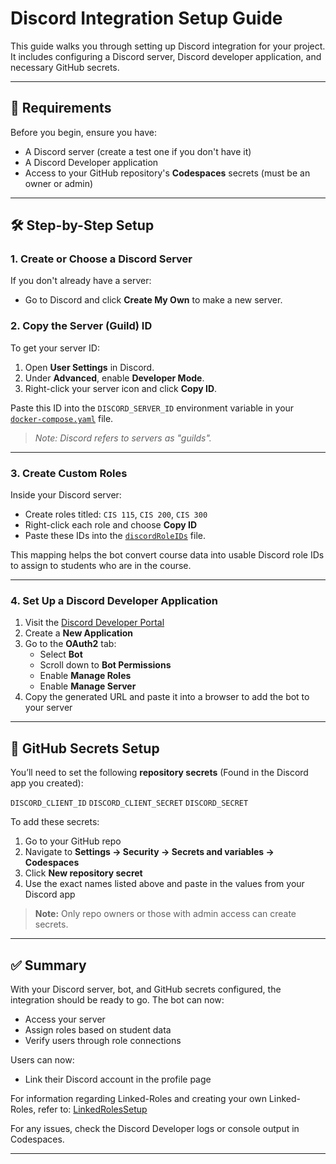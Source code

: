 # Discord Integration Setup Guide

This guide walks you through setting up Discord integration for your project. It includes configuring a Discord server, Discord developer application, and necessary GitHub secrets.

---

## 📌 Requirements

Before you begin, ensure you have:

- A Discord server (create a test one if you don't have it)
- A Discord Developer application
- Access to your GitHub repository's **Codespaces** secrets (must be an owner or admin)

---

## 🛠️ Step-by-Step Setup

### 1. Create or Choose a Discord Server

If you don't already have a server:
- Go to Discord and click **Create My Own** to make a new server.

### 2. Copy the Server (Guild) ID

To get your server ID:
1. Open **User Settings** in Discord.
2. Under **Advanced**, enable **Developer Mode**.
3. Right-click your server icon and click **Copy ID**.

Paste this ID into the `DISCORD_SERVER_ID` environment variable in your [`docker-compose.yaml`](../.devcontainer/docker-compose.yaml) file. 
> _Note: Discord refers to servers as "guilds"._

---

### 3. Create Custom Roles

Inside your Discord server:
- Create roles titled: `CIS 115`, `CIS 200`, `CIS 300`
- Right-click each role and choose **Copy ID**
- Paste these IDs into the [`discordRoleIDs`](../server/configs/discordRoleIDs.js) file.

This mapping helps the bot convert course data into usable Discord role IDs to assign to students who are in the course.

---

### 4. Set Up a Discord Developer Application

1. Visit the [Discord Developer Portal](https://discord.com/developers/applications)
2. Create a **New Application**
3. Go to the **OAuth2** tab:
   - Select **Bot**
   - Scroll down to **Bot Permissions**
   - Enable **Manage Roles**
   - Enable **Manage Server**
4. Copy the generated URL and paste it into a browser to add the bot to your server

---

## 🔐 GitHub Secrets Setup

You’ll need to set the following **repository secrets** (Found in the Discord app you created):

`DISCORD_CLIENT_ID` 
`DISCORD_CLIENT_SECRET`
`DISCORD_SECRET`

To add these secrets:

1. Go to your GitHub repo
2. Navigate to **Settings → Security → Secrets and variables → Codespaces**
3. Click **New repository secret**
4. Use the exact names listed above and paste in the values from your Discord app

> **Note:** Only repo owners or those with admin access can create secrets.

---

## ✅ Summary

With your Discord server, bot, and GitHub secrets configured, the integration should be ready to go. 
The bot can now:
- Access your server
- Assign roles based on student data
- Verify users through role connections

Users can now:
- Link their Discord account in the profile page

For information regarding Linked-Roles and creating your own Linked-Roles, refer to: [LinkedRolesSetup](../docs/LinkedRolesSetup.md)

For any issues, check the Discord Developer logs or console output in Codespaces.

---